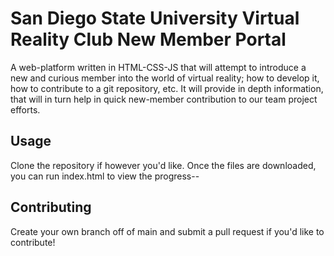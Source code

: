 # San Diego State University Virtual Reality Club New Member Portal #

A web-platform written in HTML-CSS-JS that will attempt to introduce a new and curious member into the world of virtual reality;
how to develop it, how to contribute to a git repository, etc. It will provide in depth information, that will in turn help in quick
new-member contribution to our team project efforts.

## Usage
Clone the repository if however you'd like. 
Once the files are downloaded, you can run index.html to view the progress--

## Contributing
Create your own branch off of main and submit a pull request if you'd like to contribute!

